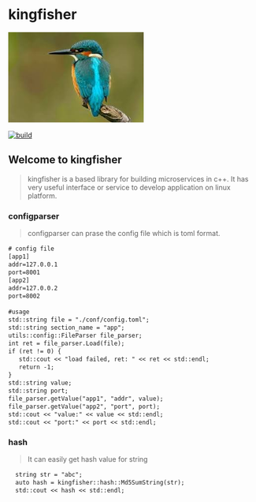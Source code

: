# kingfisher
![image](https://github.com/kaydxh/kingfisher/blob/master/doc/image/kingfisher.jpeg)

[![build](https://img.shields.io/badge/build-standard-brightgreen.svg?style=flat-square)](./doc/build/build.md)

## Welcome to kingfisher
> kingfisher is a based library for building microservices in c++. It has very useful interface or service to develop application on linux platform.

### configparser
> configparser can prase the config file which is toml format.
```
# config file
[app1]
addr=127.0.0.1
port=8001
[app2]
addr=127.0.0.2
port=8002

#usage
std::string file = "./conf/config.toml";
std::string section_name = "app";
utils::config::FileParser file_parser;
int ret = file_parser.Load(file);
if (ret != 0) {
   std::cout << "load failed, ret: " << ret << std::endl;
   return -1;
}
std::string value;
std::string port;
file_parser.getValue("app1", "addr", value);
file_parser.getValue("app2", "port", port);
std::cout << "value:" << value << std::endl;
std::cout << "port:" << port << std::endl;
```

### hash
> It can easily get hash value for string
```
  string str = "abc";
  auto hash = kingfisher::hash::Md5SumString(str);
  std::cout << hash << std::endl;
```
